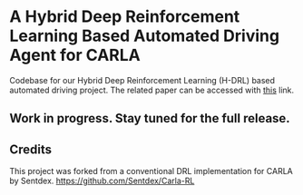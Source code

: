 # A Hybrid Deep Reinforcement Learning Based Automated Driving Agent for CARLA

Codebase for our Hybrid Deep Reinforcement Learning (H-DRL) based automated driving project.
The related paper can be accessed with [this](https://arxiv.org/pdf/2002.00434.pdf) link.

## Work in progress. Stay tuned for the full release.


## Credits
This project was forked from a conventional DRL implementation for CARLA by Sentdex. https://github.com/Sentdex/Carla-RL

